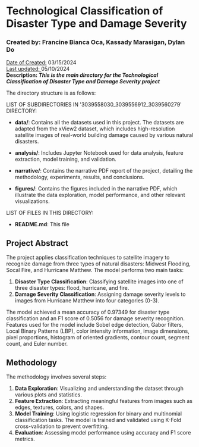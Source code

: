# Technological Classification of Disaster Type and Damage Severity
### Created by:</u> Francine Bianca Oca, Kassady Marasigan, Dylan Do
<u>Date of Created:</u> 03/15/2024 <br>
<u>Last updated: </u> 05/10/2024 <br>
<b>Description: <i>This is the main directory for the Technological Classification of Disaster Type and Damage Severity project</i></b>

The directory structure is as follows:

LIST OF SUBDIRECTORIES IN '3039558030_3039556912_3039560279' DIRECTORY:
- **data/**: Contains all the datasets used in this project. The datasets are adapted from the xView2 dataset, which includes high-resolution satellite images of real-world building damage caused by various natural disasters.

- **analysis/**: Includes Jupyter Notebook used for data analysis, feature extraction, model training, and validation.

- **narrative/**: Contains the narrative PDF report of the project, detailing the methodology, experiments, results, and conclusions.

- **figures/**: Contains the figures included in the narrative PDF, which illustrate the data exploration, model performance, and other relevant visualizations.

LIST OF FILES IN THIS DIRECTORY:
- **README.md**: This file


## Project Abstract

The project applies classification techniques to satellite imagery to recognize damage from three types of natural disasters: Midwest Flooding, Socal Fire, and Hurricane Matthew. The model performs two main tasks:
1. **Disaster Type Classification**: Classifying satellite images into one of three disaster types: flood, hurricane, and fire.
2. **Damage Severity Classification**: Assigning damage severity levels to images from Hurricane Matthew into four categories (0-3).

The model achieved a mean accuracy of 0.97349 for disaster type classification and an F1 score of 0.5056 for damage severity recognition. Features used for the model include Sobel edge detection, Gabor filters, Local Binary Patterns (LBP), color intensity information, image dimensions, pixel proportions, histogram of oriented gradients, contour count, segment count, and Euler number.

## Methodology

The methodology involves several steps:
1. **Data Exploration**: Visualizing and understanding the dataset through various plots and statistics.
2. **Feature Extraction**: Extracting meaningful features from images such as edges, textures, colors, and shapes.
3. **Model Training**: Using logistic regression for binary and multinomial classification tasks. The model is trained and validated using K-Fold cross-validation to prevent overfitting.
4. **Evaluation**: Assessing model performance using accuracy and F1 score metrics.

